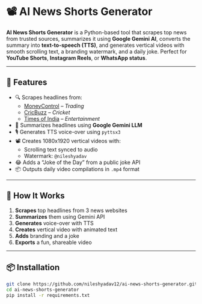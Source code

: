 # 📽️ AI News Shorts Generator

**AI News Shorts Generator** is a Python-based tool that scrapes top news from trusted sources, summarizes it using **Google Gemini AI**, converts the summary into **text-to-speech (TTS)**, and generates vertical videos with smooth scrolling text, a branding watermark, and a daily joke. Perfect for **YouTube Shorts**, **Instagram Reels**, or **WhatsApp status**.

---

## 🚀 Features

- 🔍 Scrapes headlines from:
  - [MoneyControl](https://www.moneycontrol.com) – *Trading*
  - [CricBuzz](https://www.cricbuzz.com) – *Cricket*
  - [Times of India](https://timesofindia.indiatimes.com) – *Entertainment*
- 🤖 Summarizes headlines using **Google Gemini LLM**
- 🎙️ Generates TTS voice-over using `pyttsx3`
- 📽️ Creates 1080x1920 vertical videos with:
  - Scrolling text synced to audio
  - Watermark: `@nileshyadav`
- 😂 Adds a “Joke of the Day” from a public joke API
- 📦 Outputs daily video compilations in `.mp4` format

---

## 🧠 How It Works

1. **Scrapes** top headlines from 3 news websites  
2. **Summarizes** them using Gemini API  
3. **Generates** voice-over with TTS  
4. **Creates** vertical video with animated text  
5. **Adds** branding and a joke  
6. **Exports** a fun, shareable video

---

## 📦 Installation

```bash
git clone https://github.com/nileshyadav12/ai-news-shorts-generator.git
cd ai-news-shorts-generator
pip install -r requirements.txt
